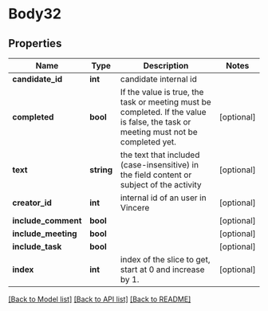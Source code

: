 # Body32

## Properties
Name | Type | Description | Notes
------------ | ------------- | ------------- | -------------
**candidate_id** | **int** | candidate internal id | 
**completed** | **bool** | If the value is true, the task or meeting must be completed.  If the value is false, the task or meeting must not be completed yet. | [optional] 
**text** | **string** | the text that included (case-insensitive) in the field content or subject of the activity | [optional] 
**creator_id** | **int** | internal id of an user in Vincere | [optional] 
**include_comment** | **bool** |  | [optional] 
**include_meeting** | **bool** |  | [optional] 
**include_task** | **bool** |  | [optional] 
**index** | **int** | index of the slice to get, start at 0 and increase by 1. | [optional] 

[[Back to Model list]](../../README.md#documentation-for-models) [[Back to API list]](../../README.md#documentation-for-api-endpoints) [[Back to README]](../../README.md)

